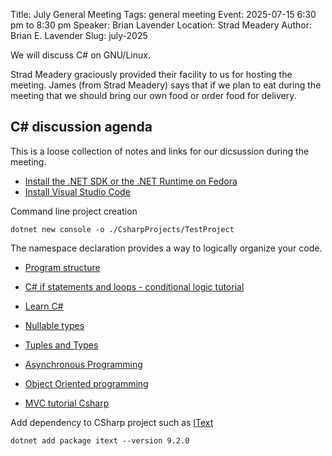 Title: July General Meeting
Tags: general meeting
Event: 2025-07-15 6:30 pm to 8:30 pm
Speaker: Brian Lavender
Location: Strad Meadery
Author: Brian E. Lavender
Slug: july-2025

We will discuss C# on GNU/Linux. 

Strad Meadery graciously provided their 
facility to us for hosting the meeting. James (from Strad Meadery) says that if we plan to eat during
the meeting that we should bring our own food or order food for delivery.

## C# discussion agenda

This is a loose collection of notes and links for our dicsussion during the meeting.

* [Install the .NET SDK or the .NET Runtime on Fedora](https://learn.microsoft.com/en-us/dotnet/core/install/linux-fedora?tabs=dotnet9)
* [Install Visual Studio Code](https://code.visualstudio.com/docs/setup/linux#_rhel-fedora-and-centos-based-distributions)

Command line project creation

```
dotnet new console -o ./CsharpProjects/TestProject
```

The namespace declaration provides a way to logically organize your code. 

* [Program structure](https://learn.microsoft.com/en-us/dotnet/csharp/fundamentals/program-structure/)
* [C# if statements and loops - conditional logic tutorial](https://learn.microsoft.com/en-us/dotnet/csharp/tour-of-csharp/tutorials/branches-and-loops)

* [Learn C#](https://learn.microsoft.com/en-us/collections/yz26f8y64n7k07)

* [Nullable types](https://learn.microsoft.com/en-us/dotnet/csharp/language-reference/builtin-types/nullable-value-types)

* [Tuples and Types](https://learn.microsoft.com/en-us/dotnet/csharp/tour-of-csharp/tutorials/tuples-and-types)


* [Asynchronous Programming](https://learn.microsoft.com/en-us/dotnet/csharp/asynchronous-programming/)

* [Object Oriented programming](https://learn.microsoft.com/en-us/dotnet/csharp/fundamentals/tutorials/classes)

* [MVC tutorial Csharp](https://learn.microsoft.com/en-us/aspnet/core/tutorials/first-mvc-app/start-mvc?view=aspnetcore-9.0&tabs=visual-studio-code)

Add dependency to CSharp project such as [IText](https://www.nuget.org/packages/itext)

```
dotnet add package itext --version 9.2.0
```







